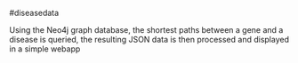 #diseasedata

Using the Neo4j graph database, the shortest paths between a gene and a disease is queried, the resulting JSON data is then processed and displayed in a simple webapp
